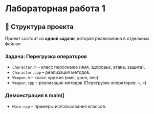 # Лабораторная работа 1

## 📂 Структура проекта  
Проект состоит из **одной задачи**, которая реализована в отдельных файлах:  

### **Задача: Перегрузка операторов**  
- `Character.h` – класс персонажа (имя, здоровье, атака, защита).  
- `Сharacter.cpp` – реализация методов.  
- `Weapon.h` – класс оружия (имя, урон, вес).  
- `Weapon.cpp` – реализация методов (Перегрузка операторов: `+`, `>`).  


### **Демонстрация в main()**  
- `Main.cpp` – примеры использования классов.  

